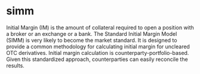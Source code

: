 # simm
Initial Margin (IM) is the amount of collateral required to open a position with a broker or an exchange or a bank. The Standard Initial Margin Model (SIMM) is very likely to become the market standard. It is designed to provide a common methodology for calculating initial margin for uncleared OTC derivatives. Initial margin calculation is counterparty-portfolio-based. Given this standardized approach, counterparties can easily reconcile the results. 
